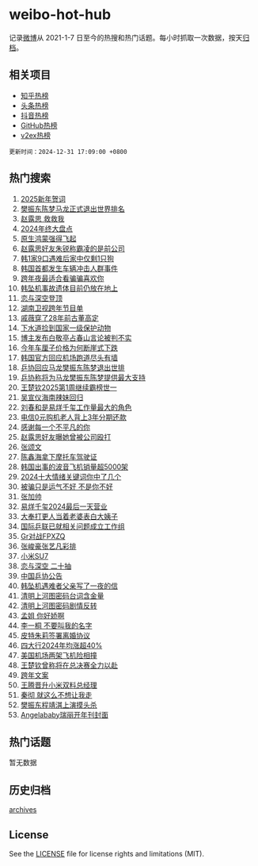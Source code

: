 # weibo-hot-hub

记录[微博](https://www.weibo.com)从 2021-1-7 日至今的热搜和热门话题。每小时抓取一次数据，按天[归档](archives)。

## 相关项目

- [知乎热榜](https://github.com/lonnyzhang423/zhihu-hot-hub)
- [头条热榜](https://github.com/lonnyzhang423/toutiao-hot-hub)
- [抖音热榜](https://github.com/lonnyzhang423/douyin-hot-hub)
- [GitHub热榜](https://github.com/lonnyzhang423/github-hot-hub)
- [v2ex热榜](https://github.com/lonnyzhang423/v2ex-hot-hub)


`更新时间：2024-12-31 17:09:00 +0800`

## 热门搜索

1. [2025新年贺词](https://m.weibo.cn/search?containerid=100103type%3D1%26t%3D10%26q%3D%232025%E6%96%B0%E5%B9%B4%E8%B4%BA%E8%AF%8D%23&stream_entry_id=51&isnewpage=1&extparam=seat%3D1%26dgr%3D0%26q%3D%25232025%25E6%2596%25B0%25E5%25B9%25B4%25E8%25B4%25BA%25E8%25AF%258D%2523%26pos%3D0%26c_type%3D51%26stream_entry_id%3D51%26cate%3D10103%26filter_type%3Drealtimehot%26display_time%3D1735636139%26pre_seqid%3D17356361390060216656747)
1. [樊振东陈梦马龙正式退出世界排名](https://m.weibo.cn/search?containerid=100103type%3D1%26t%3D10%26q%3D%23%E6%A8%8A%E6%8C%AF%E4%B8%9C%E9%99%88%E6%A2%A6%E9%A9%AC%E9%BE%99%E6%AD%A3%E5%BC%8F%E9%80%80%E5%87%BA%E4%B8%96%E7%95%8C%E6%8E%92%E5%90%8D%23&stream_entry_id=31&isnewpage=1&extparam=seat%3D1%26band_rank%3D1%26lcate%3D5001%26c_type%3D31%26cate%3D5001%26realpos%3D1%26dgr%3D0%26q%3D%2523%25E6%25A8%258A%25E6%258C%25AF%25E4%25B8%259C%25E9%2599%2588%25E6%25A2%25A6%25E9%25A9%25AC%25E9%25BE%2599%25E6%25AD%25A3%25E5%25BC%258F%25E9%2580%2580%25E5%2587%25BA%25E4%25B8%2596%25E7%2595%258C%25E6%258E%2592%25E5%2590%258D%2523%26stream_entry_id%3D31%26filter_type%3Drealtimehot%26flag%3D1%26pos%3D0%26display_time%3D1735636139%26pre_seqid%3D17356361390060216656747)
1. [赵露思 救救我](https://m.weibo.cn/search?containerid=100103type%3D1%26t%3D10%26q%3D%E8%B5%B5%E9%9C%B2%E6%80%9D+%E6%95%91%E6%95%91%E6%88%91&stream_entry_id=31&isnewpage=1&extparam=seat%3D1%26band_rank%3D2%26lcate%3D5001%26c_type%3D31%26cate%3D5001%26realpos%3D2%26dgr%3D0%26q%3D%25E8%25B5%25B5%25E9%259C%25B2%25E6%2580%259D%2520%25E6%2595%2591%25E6%2595%2591%25E6%2588%2591%26stream_entry_id%3D31%26filter_type%3Drealtimehot%26flag%3D1%26pos%3D1%26display_time%3D1735636139%26pre_seqid%3D17356361390060216656747)
1. [2024年终大盘点](https://m.weibo.cn/search?containerid=100103type%3D1%26t%3D10%26q%3D%232024%E5%B9%B4%E7%BB%88%E5%A4%A7%E7%9B%98%E7%82%B9%23&stream_entry_id=31&isnewpage=1&extparam=seat%3D1%26band_rank%3D3%26lcate%3D5001%26c_type%3D31%26cate%3D5001%26realpos%3D3%26dgr%3D0%26q%3D%25232024%25E5%25B9%25B4%25E7%25BB%2588%25E5%25A4%25A7%25E7%259B%2598%25E7%2582%25B9%2523%26stream_entry_id%3D31%26filter_type%3Drealtimehot%26flag%3D0%26pos%3D2%26display_time%3D1735636139%26pre_seqid%3D17356361390060216656747)
1. [原生鸿蒙强得飞起](https://m.weibo.cn/search?containerid=100103type%3D1%26t%3D10%26q%3D%23%E5%8E%9F%E7%94%9F%E9%B8%BF%E8%92%99%E5%BC%BA%E5%BE%97%E9%A3%9E%E8%B5%B7%23&stream_entry_id=31&isnewpage=1&extparam=seat%3D1%26band_rank%3D4%26lcate%3D5001%26c_type%3D31%26topic_ad%3D1%26is_ad_pos%3D1%26cate%3D5001%26dgr%3D0%26q%3D%2523%25E5%258E%259F%25E7%2594%259F%25E9%25B8%25BF%25E8%2592%2599%25E5%25BC%25BA%25E5%25BE%2597%25E9%25A3%259E%25E8%25B5%25B7%2523%26stream_entry_id%3D31%26adid%3D271117%26filter_type%3Drealtimehot%26pos%3D3%26display_time%3D1735636139%26pre_seqid%3D17356361390060216656747)
1. [赵露思好友朱锐称霸凌的是前公司](https://m.weibo.cn/search?containerid=100103type%3D1%26t%3D10%26q%3D%23%E8%B5%B5%E9%9C%B2%E6%80%9D%E5%A5%BD%E5%8F%8B%E6%9C%B1%E9%94%90%E7%A7%B0%E9%9C%B8%E5%87%8C%E7%9A%84%E6%98%AF%E5%89%8D%E5%85%AC%E5%8F%B8%23&stream_entry_id=31&isnewpage=1&extparam=seat%3D1%26band_rank%3D4%26lcate%3D5001%26c_type%3D31%26cate%3D5001%26realpos%3D4%26dgr%3D0%26q%3D%2523%25E8%25B5%25B5%25E9%259C%25B2%25E6%2580%259D%25E5%25A5%25BD%25E5%258F%258B%25E6%259C%25B1%25E9%2594%2590%25E7%25A7%25B0%25E9%259C%25B8%25E5%2587%258C%25E7%259A%2584%25E6%2598%25AF%25E5%2589%258D%25E5%2585%25AC%25E5%258F%25B8%2523%26stream_entry_id%3D31%26filter_type%3Drealtimehot%26flag%3D1%26pos%3D4%26display_time%3D1735636139%26pre_seqid%3D17356361390060216656747)
1. [韩1家9口遇难后家中仅剩1只狗](https://m.weibo.cn/search?containerid=100103type%3D1%26t%3D10%26q%3D%23%E9%9F%A91%E5%AE%B69%E5%8F%A3%E9%81%87%E9%9A%BE%E5%90%8E%E5%AE%B6%E4%B8%AD%E4%BB%85%E5%89%A91%E5%8F%AA%E7%8B%97%23&stream_entry_id=31&isnewpage=1&extparam=seat%3D1%26band_rank%3D5%26lcate%3D5001%26c_type%3D31%26cate%3D5001%26realpos%3D5%26dgr%3D0%26q%3D%2523%25E9%259F%25A91%25E5%25AE%25B69%25E5%258F%25A3%25E9%2581%2587%25E9%259A%25BE%25E5%2590%258E%25E5%25AE%25B6%25E4%25B8%25AD%25E4%25BB%2585%25E5%2589%25A91%25E5%258F%25AA%25E7%258B%2597%2523%26stream_entry_id%3D31%26filter_type%3Drealtimehot%26flag%3D2%26pos%3D5%26display_time%3D1735636139%26pre_seqid%3D17356361390060216656747)
1. [韩国首都发生车辆冲击人群事件](https://m.weibo.cn/search?containerid=100103type%3D1%26t%3D10%26q%3D%23%E9%9F%A9%E5%9B%BD%E9%A6%96%E9%83%BD%E5%8F%91%E7%94%9F%E8%BD%A6%E8%BE%86%E5%86%B2%E5%87%BB%E4%BA%BA%E7%BE%A4%E4%BA%8B%E4%BB%B6%23&stream_entry_id=31&isnewpage=1&extparam=seat%3D1%26band_rank%3D6%26lcate%3D5001%26c_type%3D31%26cate%3D5001%26realpos%3D6%26dgr%3D0%26q%3D%2523%25E9%259F%25A9%25E5%259B%25BD%25E9%25A6%2596%25E9%2583%25BD%25E5%258F%2591%25E7%2594%259F%25E8%25BD%25A6%25E8%25BE%2586%25E5%2586%25B2%25E5%2587%25BB%25E4%25BA%25BA%25E7%25BE%25A4%25E4%25BA%258B%25E4%25BB%25B6%2523%26stream_entry_id%3D31%26filter_type%3Drealtimehot%26flag%3D1%26pos%3D6%26display_time%3D1735636139%26pre_seqid%3D17356361390060216656747)
1. [跨年夜最适合看骗骗喜欢你](https://m.weibo.cn/search?containerid=100103type%3D1%26t%3D10%26q%3D%23%E8%B7%A8%E5%B9%B4%E5%A4%9C%E6%9C%80%E9%80%82%E5%90%88%E7%9C%8B%E9%AA%97%E9%AA%97%E5%96%9C%E6%AC%A2%E4%BD%A0%23&stream_entry_id=31&isnewpage=1&extparam=seat%3D1%26band_rank%3D7%26lcate%3D5001%26c_type%3D31%26topic_ad%3D1%26is_ad_pos%3D1%26cate%3D5001%26dgr%3D0%26q%3D%2523%25E8%25B7%25A8%25E5%25B9%25B4%25E5%25A4%259C%25E6%259C%2580%25E9%2580%2582%25E5%2590%2588%25E7%259C%258B%25E9%25AA%2597%25E9%25AA%2597%25E5%2596%259C%25E6%25AC%25A2%25E4%25BD%25A0%2523%26stream_entry_id%3D31%26adid%3D271118%26filter_type%3Drealtimehot%26pos%3D7%26display_time%3D1735636139%26pre_seqid%3D17356361390060216656747)
1. [韩坠机事故遗体目前仍放在地上](https://m.weibo.cn/search?containerid=100103type%3D1%26t%3D10%26q%3D%23%E9%9F%A9%E5%9D%A0%E6%9C%BA%E4%BA%8B%E6%95%85%E9%81%97%E4%BD%93%E7%9B%AE%E5%89%8D%E4%BB%8D%E6%94%BE%E5%9C%A8%E5%9C%B0%E4%B8%8A%23&stream_entry_id=31&isnewpage=1&extparam=seat%3D1%26band_rank%3D7%26lcate%3D5001%26c_type%3D31%26cate%3D5001%26realpos%3D7%26dgr%3D0%26q%3D%2523%25E9%259F%25A9%25E5%259D%25A0%25E6%259C%25BA%25E4%25BA%258B%25E6%2595%2585%25E9%2581%2597%25E4%25BD%2593%25E7%259B%25AE%25E5%2589%258D%25E4%25BB%258D%25E6%2594%25BE%25E5%259C%25A8%25E5%259C%25B0%25E4%25B8%258A%2523%26stream_entry_id%3D31%26filter_type%3Drealtimehot%26flag%3D2%26pos%3D8%26display_time%3D1735636139%26pre_seqid%3D17356361390060216656747)
1. [恋与深空登顶](https://m.weibo.cn/search?containerid=100103type%3D1%26t%3D10%26q%3D%E6%81%8B%E4%B8%8E%E6%B7%B1%E7%A9%BA%E7%99%BB%E9%A1%B6&stream_entry_id=31&isnewpage=1&extparam=seat%3D1%26band_rank%3D8%26lcate%3D5001%26c_type%3D31%26cate%3D5001%26realpos%3D8%26dgr%3D0%26q%3D%25E6%2581%258B%25E4%25B8%258E%25E6%25B7%25B1%25E7%25A9%25BA%25E7%2599%25BB%25E9%25A1%25B6%26stream_entry_id%3D31%26filter_type%3Drealtimehot%26flag%3D1%26pos%3D9%26display_time%3D1735636139%26pre_seqid%3D17356361390060216656747)
1. [湖南卫视跨年节目单](https://m.weibo.cn/search?containerid=100103type%3D1%26t%3D10%26q%3D%23%E6%B9%96%E5%8D%97%E5%8D%AB%E8%A7%86%E8%B7%A8%E5%B9%B4%E8%8A%82%E7%9B%AE%E5%8D%95%23&stream_entry_id=31&isnewpage=1&extparam=seat%3D1%26band_rank%3D9%26lcate%3D5001%26c_type%3D31%26cate%3D5001%26realpos%3D9%26dgr%3D0%26q%3D%2523%25E6%25B9%2596%25E5%258D%2597%25E5%258D%25AB%25E8%25A7%2586%25E8%25B7%25A8%25E5%25B9%25B4%25E8%258A%2582%25E7%259B%25AE%25E5%258D%2595%2523%26stream_entry_id%3D31%26filter_type%3Drealtimehot%26flag%3D0%26pos%3D10%26display_time%3D1735636139%26pre_seqid%3D17356361390060216656747)
1. [戚薇穿了28年前古董高定](https://m.weibo.cn/search?containerid=100103type%3D1%26t%3D10%26q%3D%E6%88%9A%E8%96%87%E7%A9%BF%E4%BA%8628%E5%B9%B4%E5%89%8D%E5%8F%A4%E8%91%A3%E9%AB%98%E5%AE%9A&stream_entry_id=31&isnewpage=1&extparam=seat%3D1%26band_rank%3D10%26lcate%3D5001%26c_type%3D31%26cate%3D5001%26realpos%3D10%26dgr%3D0%26q%3D%25E6%2588%259A%25E8%2596%2587%25E7%25A9%25BF%25E4%25BA%258628%25E5%25B9%25B4%25E5%2589%258D%25E5%258F%25A4%25E8%2591%25A3%25E9%25AB%2598%25E5%25AE%259A%26stream_entry_id%3D31%26filter_type%3Drealtimehot%26flag%3D1%26pos%3D11%26display_time%3D1735636139%26pre_seqid%3D17356361390060216656747)
1. [下水道捡到国家一级保护动物](https://m.weibo.cn/search?containerid=100103type%3D1%26t%3D10%26q%3D%23%E4%B8%8B%E6%B0%B4%E9%81%93%E6%8D%A1%E5%88%B0%E5%9B%BD%E5%AE%B6%E4%B8%80%E7%BA%A7%E4%BF%9D%E6%8A%A4%E5%8A%A8%E7%89%A9%23&stream_entry_id=31&isnewpage=1&extparam=seat%3D1%26band_rank%3D11%26lcate%3D5001%26c_type%3D31%26cate%3D5001%26realpos%3D11%26dgr%3D0%26q%3D%2523%25E4%25B8%258B%25E6%25B0%25B4%25E9%2581%2593%25E6%258D%25A1%25E5%2588%25B0%25E5%259B%25BD%25E5%25AE%25B6%25E4%25B8%2580%25E7%25BA%25A7%25E4%25BF%259D%25E6%258A%25A4%25E5%258A%25A8%25E7%2589%25A9%2523%26stream_entry_id%3D31%26filter_type%3Drealtimehot%26flag%3D1%26pos%3D12%26display_time%3D1735636139%26pre_seqid%3D17356361390060216656747)
1. [博主发布白敬亭占春山言论被判不实](https://m.weibo.cn/search?containerid=100103type%3D1%26t%3D10%26q%3D%23%E5%8D%9A%E4%B8%BB%E5%8F%91%E5%B8%83%E7%99%BD%E6%95%AC%E4%BA%AD%E5%8D%A0%E6%98%A5%E5%B1%B1%E8%A8%80%E8%AE%BA%E8%A2%AB%E5%88%A4%E4%B8%8D%E5%AE%9E%23&stream_entry_id=31&isnewpage=1&extparam=seat%3D1%26band_rank%3D12%26lcate%3D5001%26c_type%3D31%26cate%3D5001%26realpos%3D12%26dgr%3D0%26q%3D%2523%25E5%258D%259A%25E4%25B8%25BB%25E5%258F%2591%25E5%25B8%2583%25E7%2599%25BD%25E6%2595%25AC%25E4%25BA%25AD%25E5%258D%25A0%25E6%2598%25A5%25E5%25B1%25B1%25E8%25A8%2580%25E8%25AE%25BA%25E8%25A2%25AB%25E5%2588%25A4%25E4%25B8%258D%25E5%25AE%259E%2523%26stream_entry_id%3D31%26filter_type%3Drealtimehot%26flag%3D1%26pos%3D13%26display_time%3D1735636139%26pre_seqid%3D17356361390060216656747)
1. [今年车厘子价格为何断崖式下跌](https://m.weibo.cn/search?containerid=100103type%3D1%26t%3D10%26q%3D%23%E4%BB%8A%E5%B9%B4%E8%BD%A6%E5%8E%98%E5%AD%90%E4%BB%B7%E6%A0%BC%E4%B8%BA%E4%BD%95%E6%96%AD%E5%B4%96%E5%BC%8F%E4%B8%8B%E8%B7%8C%23&stream_entry_id=31&isnewpage=1&extparam=seat%3D1%26band_rank%3D13%26lcate%3D5001%26c_type%3D31%26cate%3D5001%26realpos%3D13%26dgr%3D0%26q%3D%2523%25E4%25BB%258A%25E5%25B9%25B4%25E8%25BD%25A6%25E5%258E%2598%25E5%25AD%2590%25E4%25BB%25B7%25E6%25A0%25BC%25E4%25B8%25BA%25E4%25BD%2595%25E6%2596%25AD%25E5%25B4%2596%25E5%25BC%258F%25E4%25B8%258B%25E8%25B7%258C%2523%26stream_entry_id%3D31%26filter_type%3Drealtimehot%26flag%3D0%26pos%3D14%26display_time%3D1735636139%26pre_seqid%3D17356361390060216656747)
1. [韩国官方回应机场跑道尽头有墙](https://m.weibo.cn/search?containerid=100103type%3D1%26t%3D10%26q%3D%23%E9%9F%A9%E5%9B%BD%E5%AE%98%E6%96%B9%E5%9B%9E%E5%BA%94%E6%9C%BA%E5%9C%BA%E8%B7%91%E9%81%93%E5%B0%BD%E5%A4%B4%E6%9C%89%E5%A2%99%23&stream_entry_id=31&isnewpage=1&extparam=seat%3D1%26band_rank%3D14%26lcate%3D5001%26c_type%3D31%26cate%3D5001%26realpos%3D14%26dgr%3D0%26q%3D%2523%25E9%259F%25A9%25E5%259B%25BD%25E5%25AE%2598%25E6%2596%25B9%25E5%259B%259E%25E5%25BA%2594%25E6%259C%25BA%25E5%259C%25BA%25E8%25B7%2591%25E9%2581%2593%25E5%25B0%25BD%25E5%25A4%25B4%25E6%259C%2589%25E5%25A2%2599%2523%26stream_entry_id%3D31%26filter_type%3Drealtimehot%26flag%3D0%26pos%3D15%26display_time%3D1735636139%26pre_seqid%3D17356361390060216656747)
1. [乒协回应马龙樊振东陈梦退出世排](https://m.weibo.cn/search?containerid=100103type%3D1%26t%3D10%26q%3D%23%E4%B9%92%E5%8D%8F%E5%9B%9E%E5%BA%94%E9%A9%AC%E9%BE%99%E6%A8%8A%E6%8C%AF%E4%B8%9C%E9%99%88%E6%A2%A6%E9%80%80%E5%87%BA%E4%B8%96%E6%8E%92%23&stream_entry_id=31&isnewpage=1&extparam=seat%3D1%26band_rank%3D15%26lcate%3D5001%26c_type%3D31%26cate%3D5001%26realpos%3D15%26dgr%3D0%26q%3D%2523%25E4%25B9%2592%25E5%258D%258F%25E5%259B%259E%25E5%25BA%2594%25E9%25A9%25AC%25E9%25BE%2599%25E6%25A8%258A%25E6%258C%25AF%25E4%25B8%259C%25E9%2599%2588%25E6%25A2%25A6%25E9%2580%2580%25E5%2587%25BA%25E4%25B8%2596%25E6%258E%2592%2523%26stream_entry_id%3D31%26filter_type%3Drealtimehot%26flag%3D1%26pos%3D16%26display_time%3D1735636139%26pre_seqid%3D17356361390060216656747)
1. [乒协称将为马龙樊振东陈梦提供最大支持](https://m.weibo.cn/search?containerid=100103type%3D1%26t%3D10%26q%3D%23%E4%B9%92%E5%8D%8F%E7%A7%B0%E5%B0%86%E4%B8%BA%E9%A9%AC%E9%BE%99%E6%A8%8A%E6%8C%AF%E4%B8%9C%E9%99%88%E6%A2%A6%E6%8F%90%E4%BE%9B%E6%9C%80%E5%A4%A7%E6%94%AF%E6%8C%81%23&stream_entry_id=31&isnewpage=1&extparam=seat%3D1%26band_rank%3D16%26lcate%3D5001%26c_type%3D31%26cate%3D5001%26realpos%3D16%26dgr%3D0%26q%3D%2523%25E4%25B9%2592%25E5%258D%258F%25E7%25A7%25B0%25E5%25B0%2586%25E4%25B8%25BA%25E9%25A9%25AC%25E9%25BE%2599%25E6%25A8%258A%25E6%258C%25AF%25E4%25B8%259C%25E9%2599%2588%25E6%25A2%25A6%25E6%258F%2590%25E4%25BE%259B%25E6%259C%2580%25E5%25A4%25A7%25E6%2594%25AF%25E6%258C%2581%2523%26stream_entry_id%3D31%26filter_type%3Drealtimehot%26flag%3D1%26pos%3D17%26display_time%3D1735636139%26pre_seqid%3D17356361390060216656747)
1. [王楚钦2025第1周继续霸榜世一](https://m.weibo.cn/search?containerid=100103type%3D1%26t%3D10%26q%3D%23%E7%8E%8B%E6%A5%9A%E9%92%A62025%E7%AC%AC1%E5%91%A8%E7%BB%A7%E7%BB%AD%E9%9C%B8%E6%A6%9C%E4%B8%96%E4%B8%80%23&stream_entry_id=31&isnewpage=1&extparam=seat%3D1%26band_rank%3D17%26lcate%3D5001%26c_type%3D31%26cate%3D5001%26realpos%3D17%26dgr%3D0%26q%3D%2523%25E7%258E%258B%25E6%25A5%259A%25E9%2592%25A62025%25E7%25AC%25AC1%25E5%2591%25A8%25E7%25BB%25A7%25E7%25BB%25AD%25E9%259C%25B8%25E6%25A6%259C%25E4%25B8%2596%25E4%25B8%2580%2523%26stream_entry_id%3D31%26filter_type%3Drealtimehot%26flag%3D1%26pos%3D18%26display_time%3D1735636139%26pre_seqid%3D17356361390060216656747)
1. [吴宣仪海南辣妹回归](https://m.weibo.cn/search?containerid=100103type%3D1%26t%3D10%26q%3D%E5%90%B4%E5%AE%A3%E4%BB%AA%E6%B5%B7%E5%8D%97%E8%BE%A3%E5%A6%B9%E5%9B%9E%E5%BD%92&stream_entry_id=31&isnewpage=1&extparam=seat%3D1%26band_rank%3D18%26lcate%3D5001%26c_type%3D31%26cate%3D5001%26realpos%3D18%26dgr%3D0%26q%3D%25E5%2590%25B4%25E5%25AE%25A3%25E4%25BB%25AA%25E6%25B5%25B7%25E5%258D%2597%25E8%25BE%25A3%25E5%25A6%25B9%25E5%259B%259E%25E5%25BD%2592%26stream_entry_id%3D31%26filter_type%3Drealtimehot%26flag%3D1%26pos%3D19%26display_time%3D1735636139%26pre_seqid%3D17356361390060216656747)
1. [刘春和是易烊千玺工作量最大的角色](https://m.weibo.cn/search?containerid=100103type%3D1%26t%3D10%26q%3D%23%E5%88%98%E6%98%A5%E5%92%8C%E6%98%AF%E6%98%93%E7%83%8A%E5%8D%83%E7%8E%BA%E5%B7%A5%E4%BD%9C%E9%87%8F%E6%9C%80%E5%A4%A7%E7%9A%84%E8%A7%92%E8%89%B2%23&stream_entry_id=31&isnewpage=1&extparam=seat%3D1%26band_rank%3D19%26lcate%3D5001%26c_type%3D31%26cate%3D5001%26realpos%3D19%26dgr%3D0%26q%3D%2523%25E5%2588%2598%25E6%2598%25A5%25E5%2592%258C%25E6%2598%25AF%25E6%2598%2593%25E7%2583%258A%25E5%258D%2583%25E7%258E%25BA%25E5%25B7%25A5%25E4%25BD%259C%25E9%2587%258F%25E6%259C%2580%25E5%25A4%25A7%25E7%259A%2584%25E8%25A7%2592%25E8%2589%25B2%2523%26stream_entry_id%3D31%26filter_type%3Drealtimehot%26flag%3D0%26pos%3D20%26display_time%3D1735636139%26pre_seqid%3D17356361390060216656747)
1. [电信0元购机老人背上3年分期还款](https://m.weibo.cn/search?containerid=100103type%3D1%26t%3D10%26q%3D%23%E7%94%B5%E4%BF%A10%E5%85%83%E8%B4%AD%E6%9C%BA%E8%80%81%E4%BA%BA%E8%83%8C%E4%B8%8A3%E5%B9%B4%E5%88%86%E6%9C%9F%E8%BF%98%E6%AC%BE%23&stream_entry_id=31&isnewpage=1&extparam=seat%3D1%26band_rank%3D20%26lcate%3D5001%26c_type%3D31%26cate%3D5001%26realpos%3D20%26dgr%3D0%26q%3D%2523%25E7%2594%25B5%25E4%25BF%25A10%25E5%2585%2583%25E8%25B4%25AD%25E6%259C%25BA%25E8%2580%2581%25E4%25BA%25BA%25E8%2583%258C%25E4%25B8%258A3%25E5%25B9%25B4%25E5%2588%2586%25E6%259C%259F%25E8%25BF%2598%25E6%25AC%25BE%2523%26stream_entry_id%3D31%26filter_type%3Drealtimehot%26flag%3D0%26pos%3D21%26display_time%3D1735636139%26pre_seqid%3D17356361390060216656747)
1. [感谢每一个不平凡的你](https://m.weibo.cn/search?containerid=100103type%3D1%26t%3D10%26q%3D%23%E6%84%9F%E8%B0%A2%E6%AF%8F%E4%B8%80%E4%B8%AA%E4%B8%8D%E5%B9%B3%E5%87%A1%E7%9A%84%E4%BD%A0%23&stream_entry_id=31&isnewpage=1&extparam=seat%3D1%26band_rank%3D21%26lcate%3D5001%26c_type%3D31%26cate%3D5001%26realpos%3D21%26dgr%3D0%26q%3D%2523%25E6%2584%259F%25E8%25B0%25A2%25E6%25AF%258F%25E4%25B8%2580%25E4%25B8%25AA%25E4%25B8%258D%25E5%25B9%25B3%25E5%2587%25A1%25E7%259A%2584%25E4%25BD%25A0%2523%26stream_entry_id%3D31%26filter_type%3Drealtimehot%26flag%3D1%26pos%3D22%26display_time%3D1735636139%26pre_seqid%3D17356361390060216656747)
1. [赵露思好友曝她曾被公司殴打](https://m.weibo.cn/search?containerid=100103type%3D1%26t%3D10%26q%3D%E8%B5%B5%E9%9C%B2%E6%80%9D%E5%A5%BD%E5%8F%8B%E6%9B%9D%E5%A5%B9%E6%9B%BE%E8%A2%AB%E5%85%AC%E5%8F%B8%E6%AE%B4%E6%89%93&stream_entry_id=31&isnewpage=1&extparam=seat%3D1%26band_rank%3D22%26lcate%3D5001%26c_type%3D31%26cate%3D5001%26realpos%3D22%26dgr%3D0%26q%3D%25E8%25B5%25B5%25E9%259C%25B2%25E6%2580%259D%25E5%25A5%25BD%25E5%258F%258B%25E6%259B%259D%25E5%25A5%25B9%25E6%259B%25BE%25E8%25A2%25AB%25E5%2585%25AC%25E5%258F%25B8%25E6%25AE%25B4%25E6%2589%2593%26stream_entry_id%3D31%26filter_type%3Drealtimehot%26flag%3D2%26pos%3D23%26display_time%3D1735636139%26pre_seqid%3D17356361390060216656747)
1. [张颂文](https://m.weibo.cn/search?containerid=100103type%3D1%26t%3D10%26q%3D%E5%BC%A0%E9%A2%82%E6%96%87&stream_entry_id=31&isnewpage=1&extparam=seat%3D1%26band_rank%3D23%26lcate%3D5001%26c_type%3D31%26cate%3D5001%26realpos%3D23%26dgr%3D0%26q%3D%25E5%25BC%25A0%25E9%25A2%2582%25E6%2596%2587%26stream_entry_id%3D31%26filter_type%3Drealtimehot%26flag%3D0%26pos%3D24%26display_time%3D1735636139%26pre_seqid%3D17356361390060216656747)
1. [陈鑫海拿下摩托车驾驶证](https://m.weibo.cn/search?containerid=100103type%3D1%26t%3D10%26q%3D%E9%99%88%E9%91%AB%E6%B5%B7%E6%8B%BF%E4%B8%8B%E6%91%A9%E6%89%98%E8%BD%A6%E9%A9%BE%E9%A9%B6%E8%AF%81&stream_entry_id=31&isnewpage=1&extparam=seat%3D1%26band_rank%3D24%26lcate%3D5001%26c_type%3D31%26cate%3D5001%26realpos%3D24%26dgr%3D0%26q%3D%25E9%2599%2588%25E9%2591%25AB%25E6%25B5%25B7%25E6%258B%25BF%25E4%25B8%258B%25E6%2591%25A9%25E6%2589%2598%25E8%25BD%25A6%25E9%25A9%25BE%25E9%25A9%25B6%25E8%25AF%2581%26stream_entry_id%3D31%26filter_type%3Drealtimehot%26flag%3D1%26pos%3D25%26display_time%3D1735636139%26pre_seqid%3D17356361390060216656747)
1. [韩国出事的波音飞机销量超5000架](https://m.weibo.cn/search?containerid=100103type%3D1%26t%3D10%26q%3D%23%E9%9F%A9%E5%9B%BD%E5%87%BA%E4%BA%8B%E7%9A%84%E6%B3%A2%E9%9F%B3%E9%A3%9E%E6%9C%BA%E9%94%80%E9%87%8F%E8%B6%855000%E6%9E%B6%23&stream_entry_id=31&isnewpage=1&extparam=seat%3D1%26band_rank%3D25%26lcate%3D5001%26c_type%3D31%26cate%3D5001%26realpos%3D25%26dgr%3D0%26q%3D%2523%25E9%259F%25A9%25E5%259B%25BD%25E5%2587%25BA%25E4%25BA%258B%25E7%259A%2584%25E6%25B3%25A2%25E9%259F%25B3%25E9%25A3%259E%25E6%259C%25BA%25E9%2594%2580%25E9%2587%258F%25E8%25B6%25855000%25E6%259E%25B6%2523%26stream_entry_id%3D31%26filter_type%3Drealtimehot%26flag%3D1%26pos%3D26%26display_time%3D1735636139%26pre_seqid%3D17356361390060216656747)
1. [2024十大情绪关键词你中了几个](https://m.weibo.cn/search?containerid=100103type%3D1%26t%3D10%26q%3D%232024%E5%8D%81%E5%A4%A7%E6%83%85%E7%BB%AA%E5%85%B3%E9%94%AE%E8%AF%8D%E4%BD%A0%E4%B8%AD%E4%BA%86%E5%87%A0%E4%B8%AA%23&stream_entry_id=31&isnewpage=1&extparam=seat%3D1%26filter_type%3Drealtimehot%26lcate%3D5001%26c_type%3D31%26cate%3D5001%26realpos%3D26%26dgr%3D0%26q%3D%25232024%25E5%258D%2581%25E5%25A4%25A7%25E6%2583%2585%25E7%25BB%25AA%25E5%2585%25B3%25E9%2594%25AE%25E8%25AF%258D%25E4%25BD%25A0%25E4%25B8%25AD%25E4%25BA%2586%25E5%2587%25A0%25E4%25B8%25AA%2523%26stream_entry_id%3D31%26adid%3D271210%26pos%3D27%26flag%3D0%26band_rank%3D26%26display_time%3D1735636139%26pre_seqid%3D17356361390060216656747)
1. [被骗只是运气不好 不是你不好](https://m.weibo.cn/search?containerid=100103type%3D1%26t%3D10%26q%3D%E8%A2%AB%E9%AA%97%E5%8F%AA%E6%98%AF%E8%BF%90%E6%B0%94%E4%B8%8D%E5%A5%BD+%E4%B8%8D%E6%98%AF%E4%BD%A0%E4%B8%8D%E5%A5%BD&stream_entry_id=31&isnewpage=1&extparam=seat%3D1%26band_rank%3D27%26lcate%3D5001%26c_type%3D31%26cate%3D5001%26realpos%3D27%26dgr%3D0%26q%3D%25E8%25A2%25AB%25E9%25AA%2597%25E5%258F%25AA%25E6%2598%25AF%25E8%25BF%2590%25E6%25B0%2594%25E4%25B8%258D%25E5%25A5%25BD%2520%25E4%25B8%258D%25E6%2598%25AF%25E4%25BD%25A0%25E4%25B8%258D%25E5%25A5%25BD%26stream_entry_id%3D31%26filter_type%3Drealtimehot%26flag%3D1%26pos%3D28%26display_time%3D1735636139%26pre_seqid%3D17356361390060216656747)
1. [张加帅](https://m.weibo.cn/search?containerid=100103type%3D1%26t%3D10%26q%3D%E5%BC%A0%E5%8A%A0%E5%B8%85&stream_entry_id=31&isnewpage=1&extparam=seat%3D1%26band_rank%3D28%26lcate%3D5001%26c_type%3D31%26cate%3D5001%26realpos%3D28%26dgr%3D0%26q%3D%25E5%25BC%25A0%25E5%258A%25A0%25E5%25B8%2585%26stream_entry_id%3D31%26filter_type%3Drealtimehot%26flag%3D0%26pos%3D29%26display_time%3D1735636139%26pre_seqid%3D17356361390060216656747)
1. [易烊千玺2024最后一天营业](https://m.weibo.cn/search?containerid=100103type%3D1%26t%3D10%26q%3D%23%E6%98%93%E7%83%8A%E5%8D%83%E7%8E%BA2024%E6%9C%80%E5%90%8E%E4%B8%80%E5%A4%A9%E8%90%A5%E4%B8%9A%23&stream_entry_id=31&isnewpage=1&extparam=seat%3D1%26band_rank%3D29%26lcate%3D5001%26c_type%3D31%26cate%3D5001%26realpos%3D29%26dgr%3D0%26q%3D%2523%25E6%2598%2593%25E7%2583%258A%25E5%258D%2583%25E7%258E%25BA2024%25E6%259C%2580%25E5%2590%258E%25E4%25B8%2580%25E5%25A4%25A9%25E8%2590%25A5%25E4%25B8%259A%2523%26stream_entry_id%3D31%26filter_type%3Drealtimehot%26flag%3D1%26pos%3D30%26display_time%3D1735636139%26pre_seqid%3D17356361390060216656747)
1. [大奉打更人当着老婆表白大姨子](https://m.weibo.cn/search?containerid=100103type%3D1%26t%3D10%26q%3D%E5%A4%A7%E5%A5%89%E6%89%93%E6%9B%B4%E4%BA%BA%E5%BD%93%E7%9D%80%E8%80%81%E5%A9%86%E8%A1%A8%E7%99%BD%E5%A4%A7%E5%A7%A8%E5%AD%90&stream_entry_id=31&isnewpage=1&extparam=seat%3D1%26band_rank%3D30%26lcate%3D5001%26c_type%3D31%26cate%3D5001%26realpos%3D30%26dgr%3D0%26q%3D%25E5%25A4%25A7%25E5%25A5%2589%25E6%2589%2593%25E6%259B%25B4%25E4%25BA%25BA%25E5%25BD%2593%25E7%259D%2580%25E8%2580%2581%25E5%25A9%2586%25E8%25A1%25A8%25E7%2599%25BD%25E5%25A4%25A7%25E5%25A7%25A8%25E5%25AD%2590%26stream_entry_id%3D31%26filter_type%3Drealtimehot%26flag%3D1%26pos%3D31%26display_time%3D1735636139%26pre_seqid%3D17356361390060216656747)
1. [国际乒联已就相关问题成立工作组](https://m.weibo.cn/search?containerid=100103type%3D1%26t%3D10%26q%3D%23%E5%9B%BD%E9%99%85%E4%B9%92%E8%81%94%E5%B7%B2%E5%B0%B1%E7%9B%B8%E5%85%B3%E9%97%AE%E9%A2%98%E6%88%90%E7%AB%8B%E5%B7%A5%E4%BD%9C%E7%BB%84%23&stream_entry_id=31&isnewpage=1&extparam=seat%3D1%26band_rank%3D31%26lcate%3D5001%26c_type%3D31%26cate%3D5001%26realpos%3D31%26dgr%3D0%26q%3D%2523%25E5%259B%25BD%25E9%2599%2585%25E4%25B9%2592%25E8%2581%2594%25E5%25B7%25B2%25E5%25B0%25B1%25E7%259B%25B8%25E5%2585%25B3%25E9%2597%25AE%25E9%25A2%2598%25E6%2588%2590%25E7%25AB%258B%25E5%25B7%25A5%25E4%25BD%259C%25E7%25BB%2584%2523%26stream_entry_id%3D31%26filter_type%3Drealtimehot%26flag%3D1%26pos%3D32%26display_time%3D1735636139%26pre_seqid%3D17356361390060216656747)
1. [Gr对战FPXZQ](https://m.weibo.cn/search?containerid=100103type%3D1%26t%3D10%26q%3DGr%E5%AF%B9%E6%88%98FPXZQ&stream_entry_id=31&isnewpage=1&extparam=seat%3D1%26band_rank%3D32%26lcate%3D5001%26c_type%3D31%26cate%3D5001%26realpos%3D32%26dgr%3D0%26q%3DGr%25E5%25AF%25B9%25E6%2588%2598FPXZQ%26stream_entry_id%3D31%26filter_type%3Drealtimehot%26flag%3D1%26pos%3D33%26display_time%3D1735636139%26pre_seqid%3D17356361390060216656747)
1. [张峻豪张艺凡彩排](https://m.weibo.cn/search?containerid=100103type%3D1%26t%3D10%26q%3D%23%E5%BC%A0%E5%B3%BB%E8%B1%AA%E5%BC%A0%E8%89%BA%E5%87%A1%E5%BD%A9%E6%8E%92%23&stream_entry_id=31&isnewpage=1&extparam=seat%3D1%26band_rank%3D33%26lcate%3D5001%26c_type%3D31%26cate%3D5001%26realpos%3D33%26dgr%3D0%26q%3D%2523%25E5%25BC%25A0%25E5%25B3%25BB%25E8%25B1%25AA%25E5%25BC%25A0%25E8%2589%25BA%25E5%2587%25A1%25E5%25BD%25A9%25E6%258E%2592%2523%26stream_entry_id%3D31%26filter_type%3Drealtimehot%26flag%3D1%26pos%3D34%26display_time%3D1735636139%26pre_seqid%3D17356361390060216656747)
1. [小米SU7](https://m.weibo.cn/search?containerid=100103type%3D1%26t%3D10%26q%3D%E5%B0%8F%E7%B1%B3SU7&stream_entry_id=31&isnewpage=1&extparam=seat%3D1%26band_rank%3D34%26lcate%3D5001%26c_type%3D31%26cate%3D5001%26realpos%3D34%26dgr%3D0%26q%3D%25E5%25B0%258F%25E7%25B1%25B3SU7%26stream_entry_id%3D31%26filter_type%3Drealtimehot%26flag%3D0%26pos%3D35%26display_time%3D1735636139%26pre_seqid%3D17356361390060216656747)
1. [恋与深空 二十抽](https://m.weibo.cn/search?containerid=100103type%3D1%26t%3D10%26q%3D%E6%81%8B%E4%B8%8E%E6%B7%B1%E7%A9%BA+%E4%BA%8C%E5%8D%81%E6%8A%BD&stream_entry_id=31&isnewpage=1&extparam=seat%3D1%26band_rank%3D35%26lcate%3D5001%26c_type%3D31%26cate%3D5001%26realpos%3D35%26dgr%3D0%26q%3D%25E6%2581%258B%25E4%25B8%258E%25E6%25B7%25B1%25E7%25A9%25BA%2520%25E4%25BA%258C%25E5%258D%2581%25E6%258A%25BD%26stream_entry_id%3D31%26filter_type%3Drealtimehot%26flag%3D1%26pos%3D36%26display_time%3D1735636139%26pre_seqid%3D17356361390060216656747)
1. [中国乒协公告](https://m.weibo.cn/search?containerid=100103type%3D1%26t%3D10%26q%3D%23%E4%B8%AD%E5%9B%BD%E4%B9%92%E5%8D%8F%E5%85%AC%E5%91%8A%23&stream_entry_id=31&isnewpage=1&extparam=seat%3D1%26band_rank%3D36%26lcate%3D5001%26c_type%3D31%26cate%3D5001%26realpos%3D36%26dgr%3D0%26q%3D%2523%25E4%25B8%25AD%25E5%259B%25BD%25E4%25B9%2592%25E5%258D%258F%25E5%2585%25AC%25E5%2591%258A%2523%26stream_entry_id%3D31%26filter_type%3Drealtimehot%26flag%3D1%26pos%3D37%26display_time%3D1735636139%26pre_seqid%3D17356361390060216656747)
1. [韩坠机遇难者父亲写了一夜的信](https://m.weibo.cn/search?containerid=100103type%3D1%26t%3D10%26q%3D%23%E9%9F%A9%E5%9D%A0%E6%9C%BA%E9%81%87%E9%9A%BE%E8%80%85%E7%88%B6%E4%BA%B2%E5%86%99%E4%BA%86%E4%B8%80%E5%A4%9C%E7%9A%84%E4%BF%A1%23&stream_entry_id=31&isnewpage=1&extparam=seat%3D1%26band_rank%3D37%26lcate%3D5001%26c_type%3D31%26cate%3D5001%26realpos%3D37%26dgr%3D0%26q%3D%2523%25E9%259F%25A9%25E5%259D%25A0%25E6%259C%25BA%25E9%2581%2587%25E9%259A%25BE%25E8%2580%2585%25E7%2588%25B6%25E4%25BA%25B2%25E5%2586%2599%25E4%25BA%2586%25E4%25B8%2580%25E5%25A4%259C%25E7%259A%2584%25E4%25BF%25A1%2523%26stream_entry_id%3D31%26filter_type%3Drealtimehot%26flag%3D1%26pos%3D38%26display_time%3D1735636139%26pre_seqid%3D17356361390060216656747)
1. [清明上河图密码台词含金量](https://m.weibo.cn/search?containerid=100103type%3D1%26t%3D10%26q%3D%23%E6%B8%85%E6%98%8E%E4%B8%8A%E6%B2%B3%E5%9B%BE%E5%AF%86%E7%A0%81%E5%8F%B0%E8%AF%8D%E5%90%AB%E9%87%91%E9%87%8F%23&stream_entry_id=31&isnewpage=1&extparam=seat%3D1%26filter_type%3Drealtimehot%26lcate%3D5001%26c_type%3D31%26cate%3D5001%26realpos%3D38%26dgr%3D0%26q%3D%2523%25E6%25B8%2585%25E6%2598%258E%25E4%25B8%258A%25E6%25B2%25B3%25E5%259B%25BE%25E5%25AF%2586%25E7%25A0%2581%25E5%258F%25B0%25E8%25AF%258D%25E5%2590%25AB%25E9%2587%2591%25E9%2587%258F%2523%26stream_entry_id%3D31%26adid%3D271301%26pos%3D39%26flag%3D0%26band_rank%3D38%26display_time%3D1735636139%26pre_seqid%3D17356361390060216656747)
1. [清明上河图密码剧情反转](https://m.weibo.cn/search?containerid=100103type%3D1%26t%3D10%26q%3D%23%E6%B8%85%E6%98%8E%E4%B8%8A%E6%B2%B3%E5%9B%BE%E5%AF%86%E7%A0%81%E5%89%A7%E6%83%85%E5%8F%8D%E8%BD%AC%23&stream_entry_id=31&isnewpage=1&extparam=seat%3D1%26filter_type%3Drealtimehot%26lcate%3D5001%26c_type%3D31%26cate%3D5001%26realpos%3D39%26dgr%3D0%26q%3D%2523%25E6%25B8%2585%25E6%2598%258E%25E4%25B8%258A%25E6%25B2%25B3%25E5%259B%25BE%25E5%25AF%2586%25E7%25A0%2581%25E5%2589%25A7%25E6%2583%2585%25E5%258F%258D%25E8%25BD%25AC%2523%26stream_entry_id%3D31%26adid%3D271302%26pos%3D40%26flag%3D0%26band_rank%3D39%26display_time%3D1735636139%26pre_seqid%3D17356361390060216656747)
1. [孟姐 你好娇啊](https://m.weibo.cn/search?containerid=100103type%3D1%26t%3D10%26q%3D%E5%AD%9F%E5%A7%90+%E4%BD%A0%E5%A5%BD%E5%A8%87%E5%95%8A&stream_entry_id=31&isnewpage=1&extparam=seat%3D1%26band_rank%3D40%26lcate%3D5001%26c_type%3D31%26cate%3D5001%26realpos%3D40%26dgr%3D0%26q%3D%25E5%25AD%259F%25E5%25A7%2590%2520%25E4%25BD%25A0%25E5%25A5%25BD%25E5%25A8%2587%25E5%2595%258A%26stream_entry_id%3D31%26filter_type%3Drealtimehot%26flag%3D0%26pos%3D41%26display_time%3D1735636139%26pre_seqid%3D17356361390060216656747)
1. [李一桐 不要叫我的名字](https://m.weibo.cn/search?containerid=100103type%3D1%26t%3D10%26q%3D%E6%9D%8E%E4%B8%80%E6%A1%90+%E4%B8%8D%E8%A6%81%E5%8F%AB%E6%88%91%E7%9A%84%E5%90%8D%E5%AD%97&stream_entry_id=31&isnewpage=1&extparam=seat%3D1%26band_rank%3D41%26lcate%3D5001%26c_type%3D31%26cate%3D5001%26realpos%3D41%26dgr%3D0%26q%3D%25E6%259D%258E%25E4%25B8%2580%25E6%25A1%2590%2520%25E4%25B8%258D%25E8%25A6%2581%25E5%258F%25AB%25E6%2588%2591%25E7%259A%2584%25E5%2590%258D%25E5%25AD%2597%26stream_entry_id%3D31%26filter_type%3Drealtimehot%26flag%3D1%26pos%3D42%26display_time%3D1735636139%26pre_seqid%3D17356361390060216656747)
1. [皮特朱莉签署离婚协议](https://m.weibo.cn/search?containerid=100103type%3D1%26t%3D10%26q%3D%23%E7%9A%AE%E7%89%B9%E6%9C%B1%E8%8E%89%E7%AD%BE%E7%BD%B2%E7%A6%BB%E5%A9%9A%E5%8D%8F%E8%AE%AE%23&stream_entry_id=31&isnewpage=1&extparam=seat%3D1%26band_rank%3D42%26lcate%3D5001%26c_type%3D31%26cate%3D5001%26realpos%3D42%26dgr%3D0%26q%3D%2523%25E7%259A%25AE%25E7%2589%25B9%25E6%259C%25B1%25E8%258E%2589%25E7%25AD%25BE%25E7%25BD%25B2%25E7%25A6%25BB%25E5%25A9%259A%25E5%258D%258F%25E8%25AE%25AE%2523%26stream_entry_id%3D31%26filter_type%3Drealtimehot%26flag%3D1%26pos%3D43%26display_time%3D1735636139%26pre_seqid%3D17356361390060216656747)
1. [四大行2024年均涨超40%](https://m.weibo.cn/search?containerid=100103type%3D1%26t%3D10%26q%3D%23%E5%9B%9B%E5%A4%A7%E8%A1%8C2024%E5%B9%B4%E5%9D%87%E6%B6%A8%E8%B6%8540%25%23&stream_entry_id=31&isnewpage=1&extparam=seat%3D1%26band_rank%3D43%26lcate%3D5001%26c_type%3D31%26cate%3D5001%26realpos%3D43%26dgr%3D0%26q%3D%2523%25E5%259B%259B%25E5%25A4%25A7%25E8%25A1%258C2024%25E5%25B9%25B4%25E5%259D%2587%25E6%25B6%25A8%25E8%25B6%258540%2525%2523%26stream_entry_id%3D31%26filter_type%3Drealtimehot%26flag%3D1%26pos%3D44%26display_time%3D1735636139%26pre_seqid%3D17356361390060216656747)
1. [美国机场两架飞机险相撞](https://m.weibo.cn/search?containerid=100103type%3D1%26t%3D10%26q%3D%23%E7%BE%8E%E5%9B%BD%E6%9C%BA%E5%9C%BA%E4%B8%A4%E6%9E%B6%E9%A3%9E%E6%9C%BA%E9%99%A9%E7%9B%B8%E6%92%9E%23&stream_entry_id=31&isnewpage=1&extparam=seat%3D1%26band_rank%3D44%26lcate%3D5001%26c_type%3D31%26cate%3D5001%26realpos%3D44%26dgr%3D0%26q%3D%2523%25E7%25BE%258E%25E5%259B%25BD%25E6%259C%25BA%25E5%259C%25BA%25E4%25B8%25A4%25E6%259E%25B6%25E9%25A3%259E%25E6%259C%25BA%25E9%2599%25A9%25E7%259B%25B8%25E6%2592%259E%2523%26stream_entry_id%3D31%26filter_type%3Drealtimehot%26flag%3D1%26pos%3D45%26display_time%3D1735636139%26pre_seqid%3D17356361390060216656747)
1. [王楚钦曾称将在总决赛全力以赴](https://m.weibo.cn/search?containerid=100103type%3D1%26t%3D10%26q%3D%23%E7%8E%8B%E6%A5%9A%E9%92%A6%E6%9B%BE%E7%A7%B0%E5%B0%86%E5%9C%A8%E6%80%BB%E5%86%B3%E8%B5%9B%E5%85%A8%E5%8A%9B%E4%BB%A5%E8%B5%B4%23&stream_entry_id=31&isnewpage=1&extparam=seat%3D1%26band_rank%3D45%26lcate%3D5001%26c_type%3D31%26cate%3D5001%26realpos%3D45%26dgr%3D0%26q%3D%2523%25E7%258E%258B%25E6%25A5%259A%25E9%2592%25A6%25E6%259B%25BE%25E7%25A7%25B0%25E5%25B0%2586%25E5%259C%25A8%25E6%2580%25BB%25E5%2586%25B3%25E8%25B5%259B%25E5%2585%25A8%25E5%258A%259B%25E4%25BB%25A5%25E8%25B5%25B4%2523%26stream_entry_id%3D31%26filter_type%3Drealtimehot%26flag%3D1%26pos%3D46%26display_time%3D1735636139%26pre_seqid%3D17356361390060216656747)
1. [跨年文案](https://m.weibo.cn/search?containerid=100103type%3D1%26t%3D10%26q%3D%E8%B7%A8%E5%B9%B4%E6%96%87%E6%A1%88&stream_entry_id=31&isnewpage=1&extparam=seat%3D1%26band_rank%3D46%26lcate%3D5001%26c_type%3D31%26cate%3D5001%26realpos%3D46%26dgr%3D0%26q%3D%25E8%25B7%25A8%25E5%25B9%25B4%25E6%2596%2587%25E6%25A1%2588%26stream_entry_id%3D31%26filter_type%3Drealtimehot%26flag%3D1%26pos%3D47%26display_time%3D1735636139%26pre_seqid%3D17356361390060216656747)
1. [王腾晋升小米双料总经理](https://m.weibo.cn/search?containerid=100103type%3D1%26t%3D10%26q%3D%23%E7%8E%8B%E8%85%BE%E6%99%8B%E5%8D%87%E5%B0%8F%E7%B1%B3%E5%8F%8C%E6%96%99%E6%80%BB%E7%BB%8F%E7%90%86%23&stream_entry_id=31&isnewpage=1&extparam=seat%3D1%26band_rank%3D47%26lcate%3D5001%26c_type%3D31%26cate%3D5001%26realpos%3D47%26dgr%3D0%26q%3D%2523%25E7%258E%258B%25E8%2585%25BE%25E6%2599%258B%25E5%258D%2587%25E5%25B0%258F%25E7%25B1%25B3%25E5%258F%258C%25E6%2596%2599%25E6%2580%25BB%25E7%25BB%258F%25E7%2590%2586%2523%26stream_entry_id%3D31%26filter_type%3Drealtimehot%26flag%3D1%26pos%3D48%26display_time%3D1735636139%26pre_seqid%3D17356361390060216656747)
1. [秦彻 就这么不想让我走](https://m.weibo.cn/search?containerid=100103type%3D1%26t%3D10%26q%3D%E7%A7%A6%E5%BD%BB+%E5%B0%B1%E8%BF%99%E4%B9%88%E4%B8%8D%E6%83%B3%E8%AE%A9%E6%88%91%E8%B5%B0&stream_entry_id=31&isnewpage=1&extparam=seat%3D1%26band_rank%3D48%26lcate%3D5001%26c_type%3D31%26cate%3D5001%26realpos%3D48%26dgr%3D0%26q%3D%25E7%25A7%25A6%25E5%25BD%25BB%2520%25E5%25B0%25B1%25E8%25BF%2599%25E4%25B9%2588%25E4%25B8%258D%25E6%2583%25B3%25E8%25AE%25A9%25E6%2588%2591%25E8%25B5%25B0%26stream_entry_id%3D31%26filter_type%3Drealtimehot%26flag%3D1%26pos%3D49%26display_time%3D1735636139%26pre_seqid%3D17356361390060216656747)
1. [樊振东程靖淇上演摸头杀](https://m.weibo.cn/search?containerid=100103type%3D1%26t%3D10%26q%3D%23%E6%A8%8A%E6%8C%AF%E4%B8%9C%E7%A8%8B%E9%9D%96%E6%B7%87%E4%B8%8A%E6%BC%94%E6%91%B8%E5%A4%B4%E6%9D%80%23&stream_entry_id=31&isnewpage=1&extparam=seat%3D1%26band_rank%3D49%26lcate%3D5001%26c_type%3D31%26cate%3D5001%26realpos%3D49%26dgr%3D0%26q%3D%2523%25E6%25A8%258A%25E6%258C%25AF%25E4%25B8%259C%25E7%25A8%258B%25E9%259D%2596%25E6%25B7%2587%25E4%25B8%258A%25E6%25BC%2594%25E6%2591%25B8%25E5%25A4%25B4%25E6%259D%2580%2523%26stream_entry_id%3D31%26filter_type%3Drealtimehot%26flag%3D1%26pos%3D50%26display_time%3D1735636139%26pre_seqid%3D17356361390060216656747)
1. [Angelababy瑞丽开年刊封面](https://m.weibo.cn/search?containerid=100103type%3D1%26t%3D10%26q%3D%23Angelababy%E7%91%9E%E4%B8%BD%E5%BC%80%E5%B9%B4%E5%88%8A%E5%B0%81%E9%9D%A2%23&stream_entry_id=31&isnewpage=1&extparam=seat%3D1%26band_rank%3D50%26lcate%3D5001%26c_type%3D31%26cate%3D5001%26realpos%3D50%26dgr%3D0%26q%3D%2523Angelababy%25E7%2591%259E%25E4%25B8%25BD%25E5%25BC%2580%25E5%25B9%25B4%25E5%2588%258A%25E5%25B0%2581%25E9%259D%25A2%2523%26stream_entry_id%3D31%26filter_type%3Drealtimehot%26flag%3D0%26pos%3D51%26display_time%3D1735636139%26pre_seqid%3D17356361390060216656747)

## 热门话题

暂无数据

## 历史归档

[archives](archives)

## License

See the [LICENSE](LICENSE) file for license rights and limitations (MIT).
